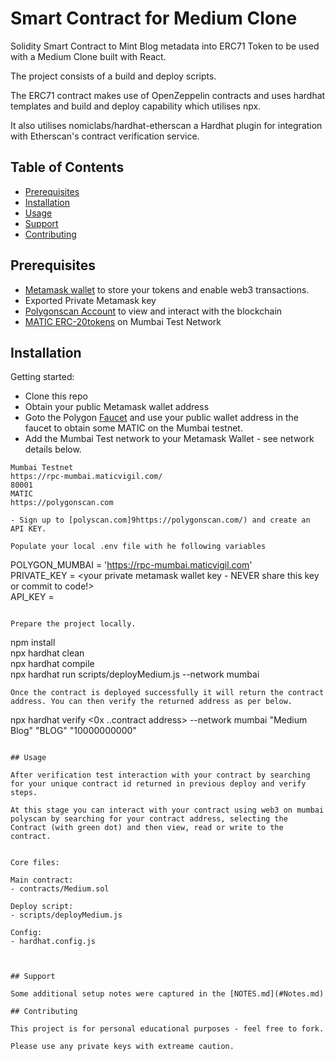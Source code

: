 # Smart Contract for Medium Clone

Solidity Smart Contract to Mint Blog metadata into ERC71 Token to be used with a Medium Clone built with React.  

The project consists of a build and deploy scripts.   

The ERC71 contract makes use of OpenZeppelin contracts and uses hardhat templates and build and deploy capability which utilises npx.  


It also utilises nomiclabs/hardhat-etherscan a Hardhat plugin for integration with Etherscan's contract verification service.  


## Table of Contents

- [Prerequisites](#prerequisites)
- [Installation](#installation)
- [Usage](#usage)
- [Support](#support)
- [Contributing](#contributing)


## Prerequisites

- [Metamask wallet](https://metamask.io/) to store your tokens and enable web3 transactions.
-  Exported Private Metamask key
- [Polygonscan Account](https://polygonscan.com/) to view and interact with the blockchain 
- [MATIC ERC-20tokens](https://faucet.polygon.technology/) on Mumbai Test Network


## Installation


Getting started:
- Clone this repo
- Obtain your public Metamask wallet address
- Goto the Polygon [Faucet](https://faucet.polygon.technology/) and use your public wallet address in the faucet to obtain some MATIC on the Mumbai testnet.
- Add the Mumbai Test network to your Metamask Wallet - see network details below.

```
Mumbai Testnet
https://rpc-mumbai.maticvigil.com/
80001
MATIC
https://polygonscan.com

- Sign up to [polyscan.com]9https://polygonscan.com/) and create an API KEY.

Populate your local .env file with he following variables

```
POLYGON_MUMBAI = 'https://rpc-mumbai.maticvigil.com'  
PRIVATE_KEY = <your private metamask wallet key - NEVER share this key or commit to code!>  
API_KEY = <Your Polyscan API KEY>  
```

Prepare the project locally. 

```
npm install  
npx hardhat clean  
npx hardhat compile  
npx hardhat run scripts/deployMedium.js --network mumbai  
```
Once the contract is deployed successfully it will return the contract address. You can then verify the returned address as per below.  

```
npx hardhat verify <0x ..contract address> --network mumbai  "Medium Blog" "BLOG" "10000000000"
```

## Usage

After verification test interaction with your contract by searching for your unique contract id returned in previous deploy and verify steps.

At this stage you can interact with your contract using web3 on mumbai polyscan by searching for your contract address, selecting the Contract (with green dot) and then view, read or write to the contract.  


Core files:

Main contract:
- contracts/Medium.sol

Deploy script:
- scripts/deployMedium.js

Config:
- hardhat.config.js



## Support

Some additional setup notes were captured in the [NOTES.md](#Notes.md)

## Contributing

This project is for personal educational purposes - feel free to fork.

Please use any private keys with extreame caution. 
